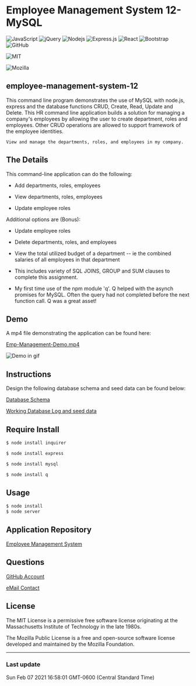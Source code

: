 # Employee Management System 12-MySQL

<p>
<img alt="JavaScript" src="https://img.shields.io/badge/javascript%20-%23323330.svg?&style=for-the-badge&logo=javascript&logoColor=%23F7DF1E"/>
<img alt="jQuery" src="https://img.shields.io/badge/jquery%20-%230769AD.svg?&style=for-the-badge&logo=jquery&logoColor=white"/>
 <img alt="Nodejs" src="https://img.shields.io/badge/-Nodejs-43853d?style=flat-square&logo=Node.js&logoColor=white" />
 <img alt="Express.js" src="https://img.shields.io/badge/express.js%20-%23404d59.svg?&style=for-the-badge"/>
 <img alt="React" src="https://img.shields.io/badge/react%20-%2320232a.svg?&style=for-the-badge&logo=react&logoColor=%2361DAFB"/>
 <img alt="Bootstrap" src="https://img.shields.io/badge/bootstrap%20-%23563D7C.svg?&style=for-the-badge&logo=bootstrap&logoColor=white"/>
 <img alt="GitHub" src="https://img.shields.io/badge/github%20-%23121011.svg?&style=for-the-badge&logo=github&logoColor=white"/>
 </p>

 

![MIT](https://img.shields.io/badge/License-MIT-yellow.svg)

![Mozilla](https://img.shields.io/badge/License-MPL%202.0-brightgreen.svg)

## employee-management-system-12

This command line program demonstrates the use of MySQL with node.js, express and the database functions CRUD, Create, Read, Update and Delete.
This HR command line application builds a solution for managing a company's employees by allowing the user to create department, roles and employees.  Other CRUD operations are allowed to support framework of the employee identities. 

```
View and manage the departments, roles, and employees in my company.

```

 ## The Details

This command-line application can do the following:

  * Add departments, roles, employees

  * View departments, roles, employees

  * Update employee roles

Additional options are (Bonus):

  * Update employee roles

  * Delete departments, roles, and employees

  * View the total utilized budget of a department -- ie the combined salaries of all employees in that department
  
  * This includes variety of SQL JOINS, GROUP and SUM clauses to complete this assignment.

  * My first time use of the npm module 'q'.  Q helped with the asynch promises for MySQL.  Often the query had not completed before the next function call.  Q was a great asset!  

  ## Demo

  A mp4 file demonstrating the application can be found here:

  [Emp-Management-Demo.mp4](https://github.com/bootcampdev/employee-management-system-12/tree/main/Assests)

  ![Demo in gif](Emp-Management.gif)

## Instructions

Design the following database schema and seed data can be found below:

[Database Schema](https://github.com/bootcampdev/employee-management-system-12/tree/main/Assests)

[Working Database Log and seed data](https://github.com/bootcampdev/employee-management-system-12/tree/main/Assests)

## Require Install
```md
$ node install inquirer

$ node install express

$ node install mysql

$ node install q
```

## Usage
```md
$ node install
$ node server

```


## Application Repository

[Employee Management System](https://github.com/bootcampdev/employee-management-system-12)


## Questions

[GitHub Account](https://github.com/bootcampdev)


<p><a href="mailto:kimberleyheuer@hotmail.com">eMail Contact</a></p>


## License

The MIT License is a permissive free software license originating at the Massachusetts Institute of Technology in the late 1980s.

The Mozilla Public License is a free and open-source software license developed and maintained by the Mozilla Foundation.

---
### Last update

Sun Feb 07 2021 16:58:01 GMT-0600 (Central Standard Time)

